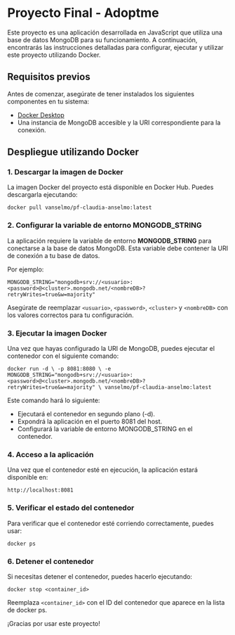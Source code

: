 # Proyecto Final - Adoptme 

Este proyecto es una aplicación desarrollada en JavaScript que utiliza una base de datos MongoDB para su funcionamiento. A continuación, encontrarás las instrucciones detalladas para configurar, ejecutar y utilizar este proyecto utilizando Docker.

## Requisitos previos

Antes de comenzar, asegúrate de tener instalados los siguientes componentes en tu sistema:

- [Docker Desktop](https://www.docker.com/get-started)
- Una instancia de MongoDB accesible y la URI correspondiente para la conexión.

## Despliegue utilizando Docker

### 1. Descargar la imagen de Docker

La imagen Docker del proyecto está disponible en Docker Hub. Puedes descargarla ejecutando:

`
docker pull vanselmo/pf-claudia-anselmo:latest
`

### 2. Configurar la variable de entorno MONGODB_STRING

La aplicación requiere la variable de entorno **MONGODB_STRING** para conectarse a la base de datos MongoDB. Esta variable debe contener la URI de conexión a tu base de datos.

Por ejemplo:

`MONGODB_STRING="mongodb+srv://<usuario>:<password>@<cluster>.mongodb.net/<nombreDB>?retryWrites=true&w=majority"`

Asegúrate de reemplazar `<usuario>`, `<password>`, `<cluster>` y `<nombreDB>` con los valores correctos para tu configuración.

### 3. Ejecutar la imagen Docker

Una vez que hayas configurado la URI de MongoDB, puedes ejecutar el contenedor con el siguiente comando:

`
docker run -d \
  -p 8081:8080 \
  -e MONGODB_STRING="mongodb+srv://<usuario>:<password>@<cluster>.mongodb.net/<nombreDB>?retryWrites=true&w=majority" \
  vanselmo/pf-claudia-anselmo:latest
`

Este comando hará lo siguiente:

- Ejecutará el contenedor en segundo plano (-d).
- Expondrá la aplicación en el puerto 8081 del host.
- Configurará la variable de entorno MONGODB_STRING en el contenedor.

### 4. Acceso a la aplicación

Una vez que el contenedor esté en ejecución, la aplicación estará disponible en:

`
http://localhost:8081
`

### 5. Verificar el estado del contenedor

Para verificar que el contenedor esté corriendo correctamente, puedes usar:

`
docker ps
`

### 6. Detener el contenedor

Si necesitas detener el contenedor, puedes hacerlo ejecutando:

`docker stop <container_id>`

Reemplaza `<container_id>` con el ID del contenedor que aparece en la lista de docker ps.

¡Gracias por usar este proyecto!
